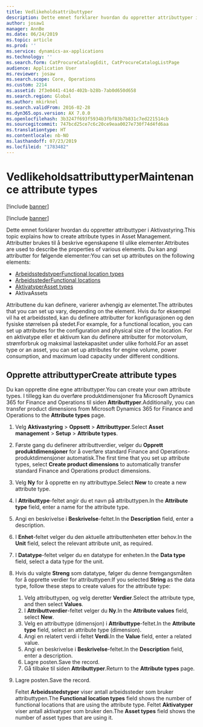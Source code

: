 ```yaml
---
title: Vedlikeholdsattributtyper
description: Dette emnet forklarer hvordan du oppretter attributtyper i Aktivastyring.
author: josaw1
manager: AnnBe
ms.date: 06/24/2019
ms.topic: article
ms.prod: ''
ms.service: dynamics-ax-applications
ms.technology: ''
ms.search.form: CatProcureCatalogEdit, CatProcureCatalogListPage
audience: Application User
ms.reviewer: josaw
ms.search.scope: Core, Operations
ms.custom: 2214
ms.assetid: 2f3e0441-414d-402b-b28b-7ab0d650d658
ms.search.region: Global
ms.author: mkirknel
ms.search.validFrom: 2016-02-28
ms.dyn365.ops.version: AX 7.0.0
ms.openlocfilehash: 3b3247f693f5934b3fbf83b7b831c7ed221514cb
ms.sourcegitcommit: 747bcd25ce7c6c20ce9eaa0027e730f74d4fd6aa
ms.translationtype: HT
ms.contentlocale: nb-NO
ms.lasthandoff: 07/23/2019
ms.locfileid: "1783482"
---
```

# <a name="maintenance-attribute-types"></a><span data-ttu-id="4932b-103">Vedlikeholdsattributtyper</span><span class="sxs-lookup"><span data-stu-id="4932b-103">Maintenance attribute types</span></span>

[!include [banner](../../includes/banner.md)]

[!include [banner](../../includes/preview-banner.md)]

<span data-ttu-id="4932b-104">Dette emnet forklarer hvordan du oppretter attributtyper i Aktivastyring.</span><span class="sxs-lookup"><span data-stu-id="4932b-104">This topic explains how to create attribute types in Asset Management.</span></span> <span data-ttu-id="4932b-105">Attributter brukes til å beskrive egenskapene til ulike elementer.</span><span class="sxs-lookup"><span data-stu-id="4932b-105">Attributes are used to describe the properties of various elements.</span></span> <span data-ttu-id="4932b-106">Du kan angi attributter for følgende elementer:</span><span class="sxs-lookup"><span data-stu-id="4932b-106">You can set up attributes on the following elements:</span></span>

- [<span data-ttu-id="4932b-107">Arbeidsstedstyper</span><span class="sxs-lookup"><span data-stu-id="4932b-107">Functional location types</span></span>](../setup-for-functional-locations/functional-location-types.md)
- [<span data-ttu-id="4932b-108">Arbeidssteder</span><span class="sxs-lookup"><span data-stu-id="4932b-108">Functional locations</span></span>](../functional-locations/create-functional-locations.md)
- [<span data-ttu-id="4932b-109">Aktivatyper</span><span class="sxs-lookup"><span data-stu-id="4932b-109">Asset types</span></span>](../setup-for-objects/object-types.md)
- <span data-ttu-id="4932b-110">Aktiva</span><span class="sxs-lookup"><span data-stu-id="4932b-110">Assets</span></span>

<span data-ttu-id="4932b-111">Attributtene du kan definere, varierer avhengig av elementet.</span><span class="sxs-lookup"><span data-stu-id="4932b-111">The attributes that you can set up vary, depending on the element.</span></span> <span data-ttu-id="4932b-112">Hvis du for eksempel vil ha et arbeidssted, kan du definere attributter for konfigurasjonen og den fysiske størrelsen på stedet.</span><span class="sxs-lookup"><span data-stu-id="4932b-112">For example, for a functional location, you can set up attributes for the configuration and physical size of the location.</span></span> <span data-ttu-id="4932b-113">For en aktivatype eller et aktivum kan du definere attributter for motorvolum, strømforbruk og maksimal lastekapasitet under ulike forhold.</span><span class="sxs-lookup"><span data-stu-id="4932b-113">For an asset type or an asset, you can set up attributes for engine volume, power consumption, and maximum load capacity under different conditions.</span></span>

## <a name="create-attribute-types"></a><span data-ttu-id="4932b-114">Opprette attributtyper</span><span class="sxs-lookup"><span data-stu-id="4932b-114">Create attribute types</span></span>

<span data-ttu-id="4932b-115">Du kan opprette dine egne attributtyper.</span><span class="sxs-lookup"><span data-stu-id="4932b-115">You can create your own attribute types.</span></span> <span data-ttu-id="4932b-116">I tillegg kan du overføre produktdimensjoner fra Microsoft Dynamics 365 for Finance and Operations til siden **Attributtyper**.</span><span class="sxs-lookup"><span data-stu-id="4932b-116">Additionally, you can transfer product dimensions from Microsoft Dynamics 365 for Finance and Operations to the **Attribute types** page.</span></span>

1. <span data-ttu-id="4932b-117">Velg **Aktivastyring** \> **Oppsett** \> **Attributtyper**.</span><span class="sxs-lookup"><span data-stu-id="4932b-117">Select **Asset management** \> **Setup** \> **Attribute types**.</span></span>
2. <span data-ttu-id="4932b-118">Første gang du definerer attributtverdier, velger du **Opprett produktdimensjoner** for å overføre standard Finance and Operations-produktdimensjoner automatisk.</span><span class="sxs-lookup"><span data-stu-id="4932b-118">The first time that you set up attribute types, select **Create product dimensions** to automatically transfer standard Finance and Operations product dimensions.</span></span>
3. <span data-ttu-id="4932b-119">Velg **Ny** for å opprette en ny attributtype.</span><span class="sxs-lookup"><span data-stu-id="4932b-119">Select **New** to create a new attribute type.</span></span>
4. <span data-ttu-id="4932b-120">I **Attributtype**-feltet angir du et navn på attributtypen.</span><span class="sxs-lookup"><span data-stu-id="4932b-120">In the **Attribute type** field, enter a name for the attribute type.</span></span>
5. <span data-ttu-id="4932b-121">Angi en beskrivelse i **Beskrivelse**-feltet.</span><span class="sxs-lookup"><span data-stu-id="4932b-121">In the **Description** field, enter a description.</span></span>
6. <span data-ttu-id="4932b-122">I **Enhet**-feltet velger du den aktuelle attributtenheten etter behov.</span><span class="sxs-lookup"><span data-stu-id="4932b-122">In the **Unit** field, select the relevant attribute unit, as required.</span></span>
7. <span data-ttu-id="4932b-123">I **Datatype**-feltet velger du en datatype for enheten.</span><span class="sxs-lookup"><span data-stu-id="4932b-123">In the **Data type** field, select a data type for the unit.</span></span>
8. <span data-ttu-id="4932b-124">Hvis du valgte **Streng** som datatype, følger du denne fremgangsmåten for å opprette verdier for attributtypen:</span><span class="sxs-lookup"><span data-stu-id="4932b-124">If you selected **String** as the data type, follow these steps to create values for the attribute type:</span></span>

    1. <span data-ttu-id="4932b-125">Velg attributtypen, og velg deretter **Verdier**.</span><span class="sxs-lookup"><span data-stu-id="4932b-125">Select the attribute type, and then select **Values**.</span></span>
    2. <span data-ttu-id="4932b-126">I **Attributtverdier**-feltet velger du **Ny**.</span><span class="sxs-lookup"><span data-stu-id="4932b-126">In the **Attribute values** field, select **New**.</span></span>
    3. <span data-ttu-id="4932b-127">Velg en attributtype (dimensjon) i **Attributtype**-feltet.</span><span class="sxs-lookup"><span data-stu-id="4932b-127">In the **Attribute type** field, select an attribute type (dimension).</span></span>
    4. <span data-ttu-id="4932b-128">Angi en relatert verdi i feltet **Verdi**.</span><span class="sxs-lookup"><span data-stu-id="4932b-128">In the **Value** field, enter a related value.</span></span>
    5. <span data-ttu-id="4932b-129">Angi en beskrivelse i **Beskrivelse**-feltet.</span><span class="sxs-lookup"><span data-stu-id="4932b-129">In the **Description** field, enter a description.</span></span>
    6. <span data-ttu-id="4932b-130">Lagre posten.</span><span class="sxs-lookup"><span data-stu-id="4932b-130">Save the record.</span></span>
    7. <span data-ttu-id="4932b-131">Gå tilbake til siden **Attributtyper**.</span><span class="sxs-lookup"><span data-stu-id="4932b-131">Return to the **Attribute types** page.</span></span>

9. <span data-ttu-id="4932b-132">Lagre posten.</span><span class="sxs-lookup"><span data-stu-id="4932b-132">Save the record.</span></span>

    <span data-ttu-id="4932b-133">Feltet **Arbeidsstedstyper** viser antall arbeidssteder som bruker attributtypen.</span><span class="sxs-lookup"><span data-stu-id="4932b-133">The **Functional location types** field shows the number of functional locations that are using the attribute type.</span></span> <span data-ttu-id="4932b-134">Feltet **Aktivatyper** viser antall aktivatyper som bruker den.</span><span class="sxs-lookup"><span data-stu-id="4932b-134">The **Asset types** field shows the number of asset types that are using it.</span></span>
